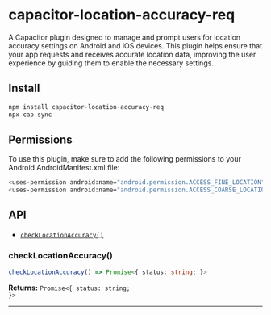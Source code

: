 # capacitor-location-accuracy-req

A Capacitor plugin designed to manage and prompt users for location accuracy settings on Android and iOS devices. This plugin helps ensure that your app requests and receives accurate location data, improving the user experience by guiding them to enable the necessary settings.

## Install

```bash
npm install capacitor-location-accuracy-req
npx cap sync
```


## Permissions
To use this plugin, make sure to add the following permissions to your Android AndroidManifest.xml file:

```bash
<uses-permission android:name="android.permission.ACCESS_FINE_LOCATION" />
<uses-permission android:name="android.permission.ACCESS_COARSE_LOCATION" />

```

## API
<docgen-index>

* [`checkLocationAccuracy()`](#checklocationaccuracy)

</docgen-index>

<docgen-api>
<!--Update the source file JSDoc comments and rerun docgen to update the docs below-->

### checkLocationAccuracy()

```typescript
checkLocationAccuracy() => Promise<{ status: string; }>
```

**Returns:** <code>Promise&lt;{ status: string; }&gt;</code>

--------------------

</docgen-api>
